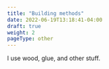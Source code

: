 ```yaml
---
title: "Building methods"
date: 2022-06-19T13:18:41-04:00
draft: true
weight: 2
pageType: other
---
```


I use wood, glue, and other stuff.